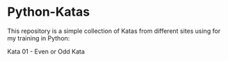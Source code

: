 # Python-Katas
This repository is a simple collection of Katas from different sites using for my training in Python:

Kata 01 - Even or Odd Kata
